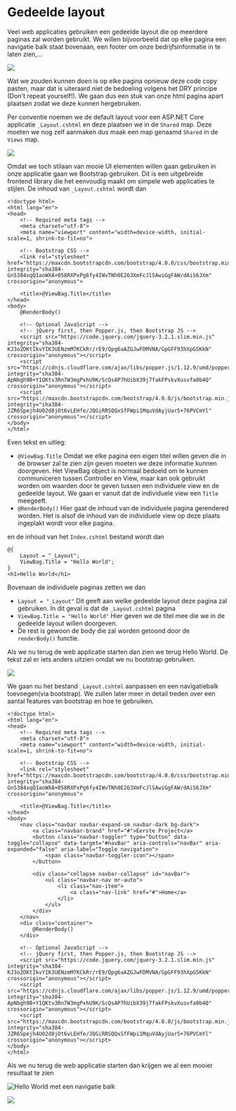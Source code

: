 # Gedeelde layout

Veel web applicaties gebruiken een gedeelde layout die op meerdere paginas zal worden gebruikt. We willen bijvoorbeeld dat op elke pagina een navigatie balk staat bovenaan, een footer om onze bedrijfsinformatie in te laten zien,...

![](../.gitbook/assets/image%20%2817%29.png)

Wat we zouden kunnen doen is op elke pagina opnieuw deze code copy pasten, maar dat is uiteraard niet de bedoeling volgens het DRY principe \(Don't repeat yourself!\). We gaan dus een stuk van onze html pagina apart plaatsen zodat we deze kunnen hergebruiken.

Per conventie noemen we de default layout voor een ASP.NET Core applicatie `_Layout.cshtml` en deze plaatsen we in de `Shared` map. Deze moeten we nog zelf aanmaken dus maak een map genaamd `Shared` in de `Views` map.

![](../.gitbook/assets/image%20%2816%29.png)

Omdat we toch stilaan van mooie UI elementen willen gaan gebruiken in onze applicatie gaan we Bootstrap gebruiken. Dit is een uitgebreide frontend library die het eenvoudig maakt om simpele web applicaties te stijlen. De inhoud van `_Layout.cshtml` wordt dan

```markup
<!doctype html>
<html lang="en">
<head>
    <!-- Required meta tags -->
    <meta charset="utf-8">
    <meta name="viewport" content="width=device-width, initial-scale=1, shrink-to-fit=no">

    <!-- Bootstrap CSS -->
    <link rel="stylesheet" href="https://maxcdn.bootstrapcdn.com/bootstrap/4.0.0/css/bootstrap.min.css" integrity="sha384-Gn5384xqQ1aoWXA+058RXPxPg6fy4IWvTNh0E263XmFcJlSAwiGgFAW/dAiS6JXm" crossorigin="anonymous">

    <title>@ViewBag.Title</title>
</head>
<body>
    @RenderBody()

    <!-- Optional JavaScript -->
    <!-- jQuery first, then Popper.js, then Bootstrap JS -->
    <script src="https://code.jquery.com/jquery-3.2.1.slim.min.js" integrity="sha384-KJ3o2DKtIkvYIK3UENzmM7KCkRr/rE9/Qpg6aAZGJwFDMVNA/GpGFF93hXpG5KkN" crossorigin="anonymous"></script>
    <script src="https://cdnjs.cloudflare.com/ajax/libs/popper.js/1.12.9/umd/popper.min.js" integrity="sha384-ApNbgh9B+Y1QKtv3Rn7W3mgPxhU9K/ScQsAP7hUibX39j7fakFPskvXusvfa0b4Q" crossorigin="anonymous"></script>
    <script src="https://maxcdn.bootstrapcdn.com/bootstrap/4.0.0/js/bootstrap.min.js" integrity="sha384-JZR6Spejh4U02d8jOt6vLEHfe/JQGiRRSQQxSfFWpi1MquVdAyjUar5+76PVCmYl" crossorigin="anonymous"></script>
</body>
</html>
```

Even tekst en uitleg:

* `@ViewBag.Title`  Omdat we elke pagina een eigen titel willen geven die in de browser zal te zien zijn geven moeten we deze informatie kunnen doorgeven. Het ViewBag object is normaal bedoeld om te kunnen communiceren tussen Controller en View, maar kan ook gebruikt worden om waarden door te geven tussen een individuele view en de gedeelde layout. We gaan er vanuit dat de individuele view een `Title` meegeeft.
* `@RenderBody()` Hier gaat de inhoud van de individuele pagina gerendered worden. Het is alsof de inhoud van de individuele view op deze plaats ingeplakt wordt voor elke pagina.

en de inhoud van het `Index.cshtml` bestand wordt dan

```aspnet
@{
    Layout = "_Layout";
    ViewBag.Title = "Hello World";
}
<h1>Hello World</h1>
```

Bovenaan de individuele paginas zetten we dan

* `Layout = "_Layout"` Dit geeft aan welke gedeelde layout deze pagina zal gebruiken. In dit geval is dat de `_Layout.cshtml` pagina
* `ViewBag.Title = "Hello World"` Hier geven we de titel mee die we in de gedeelde layout willen doorgeven.
* De rest is gewoon de body die zal worden getoond door de `renderBody()` functie.

Als we nu terug de web applicatie starten dan zien we terug Hello World. De tekst zal er iets anders uitzien omdat we nu bootstrap gebruiken.

![](../.gitbook/assets/image%20%2820%29.png)

We gaan nu het bestand `_Layout.cshtml` aanpassen en een navigatiebalk toevoegen\(via bootstrap\). We zullen later meer in detail treden over een aantal features van bootstrap en hoe te gebruiken.

```aspnet
<!doctype html>
<html lang="en">
<head>
    <!-- Required meta tags -->
    <meta charset="utf-8">
    <meta name="viewport" content="width=device-width, initial-scale=1, shrink-to-fit=no">

    <!-- Bootstrap CSS -->
    <link rel="stylesheet" href="https://maxcdn.bootstrapcdn.com/bootstrap/4.0.0/css/bootstrap.min.css" integrity="sha384-Gn5384xqQ1aoWXA+058RXPxPg6fy4IWvTNh0E263XmFcJlSAwiGgFAW/dAiS6JXm" crossorigin="anonymous">

    <title>@ViewBag.Title</title>
</head>
<body>
    <nav class="navbar navbar-expand-sm navbar-dark bg-dark">
        <a class="navbar-brand" href="#">Eerste Project</a>
        <button class="navbar-toggler" type="button" data-toggle="collapse" data-target="#navBar" aria-controls="navBar" aria-expanded="false" aria-label="Toggle navigation">
            <span class="navbar-toggler-icon"></span>
        </button>

        <div class="collapse navbar-collapse" id="navBar">
            <ul class="navbar-nav mr-auto">
                <li class="nav-item">
                    <a class="nav-link" href="#">Home</a>
                </li>
            </ul>
        </div>
    </nav>
    <div class="container">
        @RenderBody()
    </div>

    <!-- Optional JavaScript -->
    <!-- jQuery first, then Popper.js, then Bootstrap JS -->
    <script src="https://code.jquery.com/jquery-3.2.1.slim.min.js" integrity="sha384-KJ3o2DKtIkvYIK3UENzmM7KCkRr/rE9/Qpg6aAZGJwFDMVNA/GpGFF93hXpG5KkN" crossorigin="anonymous"></script>
    <script src="https://cdnjs.cloudflare.com/ajax/libs/popper.js/1.12.9/umd/popper.min.js" integrity="sha384-ApNbgh9B+Y1QKtv3Rn7W3mgPxhU9K/ScQsAP7hUibX39j7fakFPskvXusvfa0b4Q" crossorigin="anonymous"></script>
    <script src="https://maxcdn.bootstrapcdn.com/bootstrap/4.0.0/js/bootstrap.min.js" integrity="sha384-JZR6Spejh4U02d8jOt6vLEHfe/JQGiRRSQQxSfFWpi1MquVdAyjUar5+76PVCmYl" crossorigin="anonymous"></script>
</body>
</html>
```

Als we nu terug de web applicatie starten dan krijgen we al een mooier resultaat te zien

![Hello World met een navigatie balk](../.gitbook/assets/image%20%2819%29.png)



![](../.gitbook/assets/Contact2.png)

